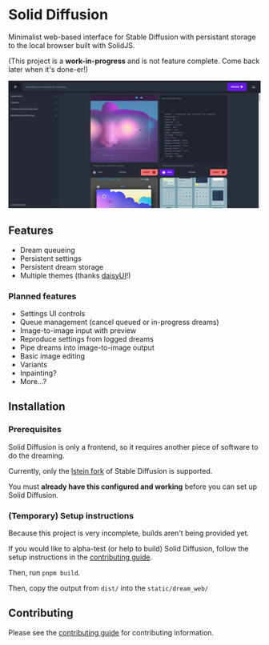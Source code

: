 # Solid Diffusion

Minimalist web-based interface for Stable Diffusion with persistant storage to the local browser built with SolidJS.

(This project is a **__work-in-progress__** and is not feature complete. Come back later when it's done-er!)

<div align="center">
  <img src="./screenshots/prerelease.png" />
</div>

## Features

* Dream queueing
* Persistent settings
* Persistent dream storage
* Multiple themes (thanks [daisyUI](https://daisyui.com)!)

### Planned features

* Settings UI controls
* Queue management (cancel queued or in-progress dreams)
* Image-to-image input with preview
* Reproduce settings from logged dreams
* Pipe dreams into image-to-image output
* Basic image editing
* Variants
* Inpainting?
* More...?

## Installation

### Prerequisites

Solid Diffusion is only a frontend, so it requires another piece of software to do the dreaming.

Currently, only the [lstein fork](https://github.com/lstein/stable-diffusion/) of Stable Diffusion is supported. 

You must **already have this configured and working** before you can set up Solid Diffusion.

### (Temporary) Setup  instructions

Because this project is very incomplete, builds aren't being provided yet.

If you would like to alpha-test (or help to build) Solid Diffusion, follow the setup instructions in the [contributing guide](./CONTRIBUTING.md).

Then, run `pnpm build`.

Then, copy the output from `dist/` into the `static/dream_web/`

## Contributing

Please see the [contributing guide](./CONTRIBUTING.md) for contributing information.
